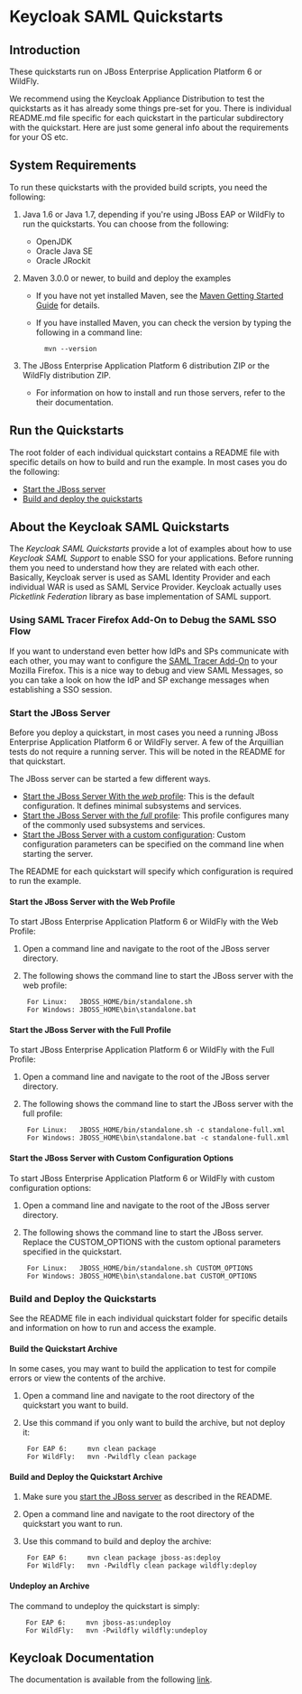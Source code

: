# Keycloak SAML Quickstarts

## Introduction

These quickstarts run on JBoss Enterprise Application Platform 6 or WildFly.

We recommend using the Keycloak Appliance Distribution to test the quickstarts as it has already some things pre-set for you. 
There is individual README.md file specific for each quickstart in the particular subdirectory with the quickstart. Here are just some general info about the requirements for your OS etc.

## System Requirements

To run these quickstarts with the provided build scripts, you need the following:

1. Java 1.6 or Java 1.7, depending if you're using JBoss EAP or WildFly to run the quickstarts. You can choose from the following:
    * OpenJDK
    * Oracle Java SE
    * Oracle JRockit

2. Maven 3.0.0 or newer, to build and deploy the examples
    * If you have not yet installed Maven, see the [Maven Getting Started Guide](http://maven.apache.org/guides/getting-started/index.html) for details.
    * If you have installed Maven, you can check the version by typing the following in a command line:

            mvn --version

3. The JBoss Enterprise Application Platform 6 distribution ZIP or the WildFly distribution ZIP.
    * For information on how to install and run those servers, refer to the their documentation.


## Run the Quickstarts

The root folder of each individual quickstart contains a README file with specific details on how to build and run the example. In most cases you do the following:

* [Start the JBoss server](#start-the-jboss-server)
* [Build and deploy the quickstarts](#build-and-deploy-the-quickstarts)

## About the Keycloak SAML Quickstarts

The *Keycloak SAML Quickstarts* provide a lot of examples about how to use *Keycloak SAML Support* to enable SSO for your applications.
Before running them you need to understand how they are related with each other. Basically, Keycloak server is used as SAML Identity Provider and each individual WAR is used as SAML Service Provider.
Keycloak actually uses *Picketlink Federation* library as base implementation of SAML support.


### Using SAML Tracer Firefox Add-On to Debug the SAML SSO Flow

If you want to understand even better how IdPs and SPs communicate with each other, you may want to configure the [SAML Tracer Add-On](https://addons.mozilla.org/en-US/firefox/addon/saml-tracer/) to your Mozilla Firefox.
This is a nice way to debug and view SAML Messages, so you can take a look on how the IdP and SP exchange messages when establishing a SSO session.

### Start the JBoss Server

Before you deploy a quickstart, in most cases you need a running JBoss Enterprise Application Platform 6 or WildFly server. A few of the Arquillian tests do not require a running server. This will be noted in the README for that quickstart.

The JBoss server can be started a few different ways.

* [Start the JBoss Server With the _web_ profile](#start-the-jboss-server-with-the-web-profile): This is the default configuration. It defines minimal subsystems and services.
* [Start the JBoss Server with the _full_ profile](#start-the-jboss-server-with-the-full-profile): This profile configures many of the commonly used subsystems and services.
* [Start the JBoss Server with a custom configuration](#start-the-jboss-server-with-custom-configuration-options): Custom configuration parameters can be specified on the command line when starting the server.

The README for each quickstart will specify which configuration is required to run the example.

#### Start the JBoss Server with the Web Profile

To start JBoss Enterprise Application Platform 6 or WildFly with the Web Profile:

1. Open a command line and navigate to the root of the JBoss server directory.
2. The following shows the command line to start the JBoss server with the web profile:

        For Linux:   JBOSS_HOME/bin/standalone.sh
        For Windows: JBOSS_HOME\bin\standalone.bat

#### Start the JBoss Server with the Full Profile

To start JBoss Enterprise Application Platform 6 or WildFly with the Full Profile:

1. Open a command line and navigate to the root of the JBoss server directory.
2. The following shows the command line to start the JBoss server with the full profile:

        For Linux:   JBOSS_HOME/bin/standalone.sh -c standalone-full.xml
        For Windows: JBOSS_HOME\bin\standalone.bat -c standalone-full.xml

#### Start the JBoss Server with Custom Configuration Options

To start JBoss Enterprise Application Platform 6 or WildFly with custom configuration options:

1. Open a command line and navigate to the root of the JBoss server directory.
2. The following shows the command line to start the JBoss server. Replace the CUSTOM_OPTIONS with the custom optional parameters specified in the quickstart.

        For Linux:   JBOSS_HOME/bin/standalone.sh CUSTOM_OPTIONS
        For Windows: JBOSS_HOME\bin\standalone.bat CUSTOM_OPTIONS

### Build and Deploy the Quickstarts

See the README file in each individual quickstart folder for specific details and information on how to run and access the example.

#### Build the Quickstart Archive

In some cases, you may want to build the application to test for compile errors or view the contents of the archive.

1. Open a command line and navigate to the root directory of the quickstart you want to build.
2. Use this command if you only want to build the archive, but not deploy it:

        For EAP 6:     mvn clean package
        For WildFly:   mvn -Pwildfly clean package

#### Build and Deploy the Quickstart Archive

1. Make sure you [start the JBoss server](#start-the-jboss-server) as described in the README.
2. Open a command line and navigate to the root directory of the quickstart you want to run.
3. Use this command to build and deploy the archive:

        For EAP 6:     mvn clean package jboss-as:deploy
        For WildFly:   mvn -Pwildfly clean package wildfly:deploy

#### Undeploy an Archive

The command to undeploy the quickstart is simply:

        For EAP 6:     mvn jboss-as:undeploy
        For WildFly:   mvn -Pwildfly wildfly:undeploy

Keycloak Documentation
------------

The documentation is available from the following [link](https://docs.jboss.org/keycloak/docs/1.1.0.Final/userguide/html/saml.html).